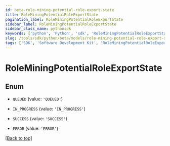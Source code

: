 ```yaml
---
id: beta-role-mining-potential-role-export-state
title: RoleMiningPotentialRoleExportState
pagination_label: RoleMiningPotentialRoleExportState
sidebar_label: RoleMiningPotentialRoleExportState
sidebar_class_name: pythonsdk
keywords: ['python', 'Python', 'sdk', 'RoleMiningPotentialRoleExportState', 'BetaRoleMiningPotentialRoleExportState'] 
slug: /tools/sdk/python/beta/models/role-mining-potential-role-export-state
tags: ['SDK', 'Software Development Kit', 'RoleMiningPotentialRoleExportState', 'BetaRoleMiningPotentialRoleExportState']
---
```


# RoleMiningPotentialRoleExportState


## Enum

* `QUEUED` (value: `'QUEUED'`)

* `IN_PROGRESS` (value: `'IN_PROGRESS'`)

* `SUCCESS` (value: `'SUCCESS'`)

* `ERROR` (value: `'ERROR'`)

[[Back to top]](#) 

